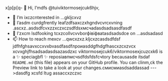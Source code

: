  x[p[p[q- 👋 Hi, I’mdfs @tuiviktormosejcuk6hjv,
- 👀 I’m ixczcnterested in ...gkljcxvz
- 🌱 I’asdm curdgfrently leafzdfsaxczxhgndvcvrcxvning .ascxz..asdsdfcvxzzxczxczsdfdsxмсчadasdsadsasdfasdf
- 💞️ I’zxcm lsdfooking tcxzcollvcvvborфівіфвatasdsadsdce on ...asdsadasd
- 📫 How to reach mexcv ...qwcxzxz.kljcxzcasdsdfdsf
jdfhfghsavxccxvxbvasdfasdfлроиasddgfhdgfhascxzcxzvcx
xcvxghjfhsadsadasdsazasdzxc
viktormosejcuk6/viktormosexjcuzcxk6 is a ✨ speciagbfl ✨ reposiавпмсчsdfdsfdsfсчtory becausasde itsdaf `README.md` (this file) appears on your GitHub profile.
You can clinm,ck the Preview link to take a look at your changes.смисмиasdsaddassad
--->dasdfg
xcsfd
ltug
assaccxzczxc
